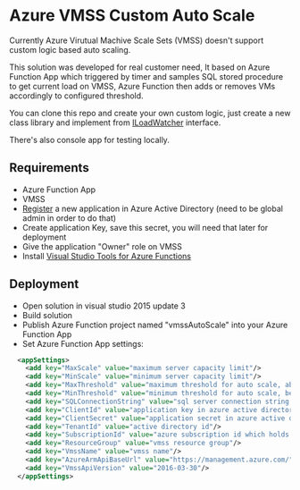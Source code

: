 # Azure VMSS Custom Auto Scale
Currently Azure Virutual Machive Scale Sets (VMSS) doesn't support custom logic based auto scaling.

This solution was developed for real customer need,
It based on Azure Function App which triggered by timer and samples SQL stored procedure to get current load on VMSS,
Azure Function then adds or removes VMs accordingly to configured threshold.

You can clone this repo and create your own custom logic, just create a new class library and implement from [ILoadWatcher](https://github.com/guybartal/AzureVmssCustomAutoScale/blob/master/vmssAutoScale.Interfaces/ILoadWatcher.cs) interface.

There's also console app for testing locally.

## Requirements
* Azure Function App
* VMSS
* [Register](https://docs.microsoft.com/en-us/azure/active-directory/active-directory-app-registration) a new application in Azure Active Directory (need to be global admin in order to do that)
* Create application Key, save this secret, you will need that later for deployment
* Give the application "Owner" role on VMSS
* Install [Visual Studio Tools for Azure Functions](https://blogs.msdn.microsoft.com/webdev/2016/12/01/visual-studio-tools-for-azure-functions/)

## Deployment
* Open solution in visual studio 2015 update 3
* Build solution
* Publish Azure Function project named "vmssAutoScale" into your Azure Function App
* Set Azure Function App settings:
```XML
  <appSettings>
    <add key="MaxScale" value="maximum server capacity limit"/>
    <add key="MinScale" value="minimum server capacity limit"/>
    <add key="MaxThreshold" value="maximum threshold for auto scale, above this value autoscaler will add one server to vmss"/>
    <add key="MinThreshold" value="minimum threshold for auto scale, below this value autoscaler will remove one server to vmss"/>
    <add key="SQLConnectionString" value="sql server connection string which holds logic for autoscale"/>
    <add key="ClientId" value="application key in azure active directory"/>
    <add key="ClientSecret" value="application secret in azure active directory"/>
    <add key="TenantId" value="active directory id"/>
    <add key="SubscriptionId" value="azure subscription id which holds vmss"/>
    <add key="ResourceGroup" value="vmss resource group"/>
    <add key="VmssName" value="vmss name"/>
    <add key="AzureArmApiBaseUrl" value="https://management.azure.com/"/>
    <add key="VmssApiVersion" value="2016-03-30"/>
  </appSettings>
 ```
